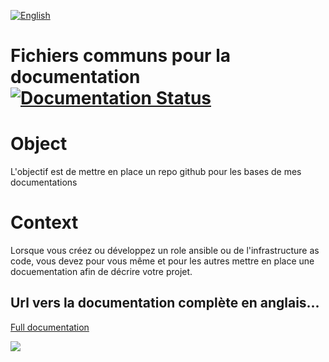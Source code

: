 [![English](http://upload.wikimedia.org/wikipedia/commons/e/e1/Union_Jack_22x16.png "English")](README.md)
<h1>
  <span>Fichiers communs pour la documentation</span>
  <a href='http://docs_commons.readthedocs.io/en/latest/?badge=latest'>
    <img src='https://readthedocs.org/projects/docs_commons/badge/?version=latest' alt='Documentation Status' />
  </a>
</h1>

Object
======
L'objectif est de mettre en place un repo github pour les bases de mes documentations

Context
=======
Lorsque vous créez ou développez un role ansible ou de l'infrastructure as code, vous devez pour vous même et pour les autres mettre en place une docuementation afin de décrire votre projet.


## Url vers la documentation complète en anglais...
[Full documentation](http://MODIFY_IT.readthedocs.io/en/latest/)

[![](https://www.gnu.org/graphics/gplv3-88x31.png "")](LICENSE)